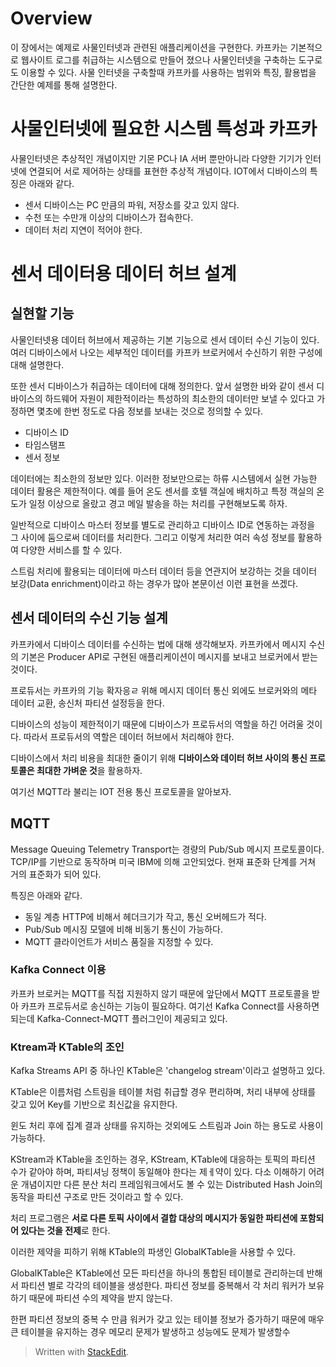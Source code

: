 # Overview

이 장에서는 예제로 사물인터넷과 관련된 애플리케이션을 구현한다. 카프카는 기본적으로 웹사이트 로그를 취급하는 시스템으로 만들어 졌으나 사물인터넷을 구축하는 도구로도 이용할 수 있다. 사물 인터넷을 구축할때 카프카를 사용하는 범위와 특징, 활용법을 간단한 예제를 통해 설명한다.

# 사물인터넷에 필요한 시스템 특성과 카프카

사물인터넷은 추상적인 개념이지만 기몬 PC나 IA 서버 뿐만아니라 다양한 기기가 인터넷에 연결되어 서로 제어하는 상태를 표현한 추상적 개념이다. IOT에서 디바이스의 특징은 아래와 같다.

* 센서 디바이스는 PC 만큼의 파워, 저장소를 갖고 있지 않다.
* 수천 또는 수만개 이상의 디바이스가 접속한다.
* 데이터 처리 지연이 적어야 한다.

# 센서 데이터용 데이터 허브 설계

## 실현할 기능

사물인터넷용 데이터 허브에서 제공하는 기본 기능으로 센서 데이터 수신 기능이 있다. 여러 디바이스에서 나오는 세부적인 데이터를 카프카 브로커에서 수신하기 위한 구성에 대해 설명한다.

또한 센서 디바이스가 취급하는 데이터에 대해 정의한다. 앞서 설명한 바와 같이 센서 디바이스의 하드웨어 자원이 제한적이라는 특성하의 최소한의 데이터만 보낼 수 있다고 가정하면 몇초에 한번 정도로 다음 정보를 보내는 것으로 정의할 수 있다.

* 디바이스 ID
* 타임스탬프
* 센서 정보

데이터에는 최소한의 정보만 있다. 이러한 정보만으로는 하류 시스템에서 실현 가능한 데이터 활용은 제한적이다. 예를 들어 온도 센서를 호텔 객실에 배치하고 특정 객실의 온도가 일정 이상으로 올랐고 경고 메일 발송을 하는 처리를 구현해보도록 하자.

일반적으로 디바이스 마스터 정보를 별도로 관리하고 디바이스 ID로 연동하는 과정을 그 사이에 둠으로써 데이터를 처리한다. 그리고 이렇게 처리한 여러 속성 정보를 활용하여 다양한 서비스를 할 수 있다. 

스트림 처리에 활용되는 데이터에 마스터 데이터 등을 연관지어 보강하는 것을 데이터 보강(Data enrichment)이라고 하는 경우가 많아 본문이선 이런 표현을 쓰겠다.


## 센서 데이터의 수신 기능 설계

카프카에서 디바이스 데이터를 수신하는 법에 대해 생각해보자. 카프카에서 메시지 수신의 기본은 Producer API로 구현된 애플리케이션이 메시지를 보내고 브로커에서 받는것이다. 

프로듀서는 카프카의 기능 확자응ㄹ 위해 메시지 데이터 통신 외에도 브로커와의 메타 데이터 교환, 송신처 파티션 설정등을 한다. 

디바이스의 성능이 제한적이기 때문에 디바이스가 프로듀서의 역할을 하긴 어려울 것이다. 따라서 프로듀서의 역할은 데이터 허브에서 처리해야 한다.

디바이스에서 처리 비용을 최대한 줄이기 위해 **디바이스와 데이터 허브 사이의 통신 프로토콜은 최대한 가벼운 것**을 활용하자. 

여기선 MQTT라 불리는 IOT 전용 통신 프로토콜을 알아보자.

## MQTT

Message Queuing Telemetry Transport는 경량의 Pub/Sub 메시지 프로토콜이다. TCP/IP를 기반으로 동작하며 미국 IBM에 의해 고안되었다. 현재 표준화 단계를 거쳐 거의 표준화가 되어 있다. 

특징은 아래와 같다.

* 동일 계층 HTTP에 비해서 헤더크기가 작고, 통신 오버헤드가 적다.
* Pub/Sub 메시징 모델에 비해 비동기 통신이 가능하다. 
* MQTT 클라이언트가 서비스 품질을 지정할 수 있다.

### Kafka Connect 이용

카프카 브로커는 MQTT를 직접 지원하지 않기 때문에 앞단에서 MQTT 프로토콜을 받아 카프카 프로듀서로 송신하는 기능이 필요하다. 여기선 Kafka Connect를 사용하면 되는데 Kafka-Connect-MQTT 플러그인이 제공되고 있다. 

### Ktream과 KTable의 조인

Kafka Streams API 중 하나인 KTable은 'changelog stream'이라고 설명하고 있다. 

KTable은 이름처럼 스트림을 테이블 처럼 취급할 경우 편리하며, 처리 내부에 상태를 갖고 있어 Key를 기반으로 최신값을 유지한다.

윈도 처리 후에 집계 결과 상태를 유지하는 것외에도 스트림과 Join 하는 용도로 사용이 가능하다. 

KStream과 KTable을 조인하는 경우, KStream, KTable에 대응하는 토픽의 파티션 수가 같아야 하며, 파티셔닝 정책이 동일해야 한다는 제ㅔ약이 있다. 다소 이해하기 어려운 개념이지만 다른 분산 처리 프레임워크에서도 볼 수 있는 Distributed Hash Join의 동작을 파티션 구조로 만든 것이라고 할 수 있다. 

처리 프로그램은 **서로 다른 토픽 사이에서 결합 대상의 메시지가 동일한 파티션에 포함되어 있다는 것을 전제**로 한다.


이러한 제약을 피하기 위해 KTable의 파생인 GlobalKTable을 사용할 수 있다. 

GlobalKTable은 KTable에선 모든 파티션을 하나의 통합된 테이블로 관리하는데 반해서 파티션 별로 각각의 테이블을 생성한다. 파티션 정보를 중복해서 각 처리 워커가 보유하기 때문에 파티션 수의 제약을 받지 않는다. 

한편 파티션 정보의 중복 수 만큼 워커가 갖고 있는 테이블 정보가 증가하기 때문에 매우 큰 테이블을 유지하는 경우 메모리 문제가 발생하고 성능에도 문제가 발생할수






> Written with [StackEdit](https://stackedit.io/).
<!--stackedit_data:
eyJoaXN0b3J5IjpbLTE4NDMzODg0MDksNDU1NjEyMjY5LDE2NT
g3Mzg3NTIsMTg3MjUwNDQyLDYwMTc0MTAyLC05MDg3MTg4Njks
MTI1MTM0MDIwOCwtODk1MDI4NDI2LDEzMDM4MjI3MjcsLTE0MT
M3ODg5NjYsLTYwODIyNzk3NSw3MzA5OTgxMTZdfQ==
-->